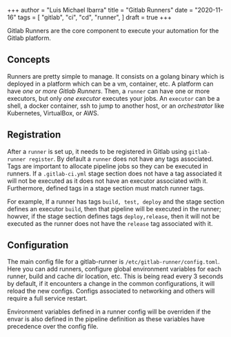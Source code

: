 +++
author = "Luis Michael Ibarra"
title = "Gitlab Runners"
date = "2020-11-16"
tags = [
    "gitlab",
    "ci",
    "cd",
    "runner",
]
draft = true
+++

Gitlab Runners are the core component to execute your automation for the Gitlab platform.

## Concepts

Runners are pretty simple to manage. It consists on a golang binary which is deployed
in a platform which can be a vm, container, etc. A platform can have *one or more 
Gitlab Runners*. Then, a `runner` can have one or more executors, but only *one executor* 
executes your jobs. An `executor` can be a shell, a docker container, ssh to jump
to another host, or an _orchestrator_ like Kubernetes, VirtualBox, or AWS.

## Registration

After a `runner` is set up, it needs to be registered in Gitlab using `gitlab-runner register`.
By default a `runner` does not have any tags associated. Tags are important to 
allocate pipeline jobs so they can be executed in runners.
If a `.gitlab-ci.yml` stage section does not have a tag associated it will not be 
executed as it does not have an executor associated with it. Furthermore, defined 
tags in a stage section must match runner tags. 

For example, If a runner has tags `build, test, deploy` and the stage section defines 
an executor `build`, then that pipeline will be executed in the runner; howver, 
if the stage section defines tags `deploy,release`,  then it will not be executed 
as the runner does not have the `release` tag associated with it.

## Configuration

The main config file for a gitlab-runner is `/etc/gitlab-runner/config.toml`. 
Here you can add runners, configure global environment variables for each runner,
 build and cache dir location, etc.
This is being read every 3 seconds by default, if it encounters a change in the 
common configurations, it will reload the new configs. Configs associated to 
networking and others will require a full service restart.

Environment variables defined in a runner config will be overriden if the envar 
is also defined in the pipeline definition as these variables have precedence 
over the config file.
